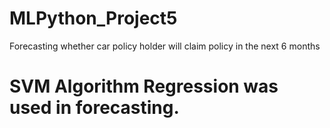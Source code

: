 # MLPython_Project5
Forecasting whether car policy holder will claim policy in the next 6 months 
# SVM Algorithm Regression was used in forecasting. 
